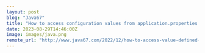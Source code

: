 ```yaml
---
layout: post
blog: "Java67"
title: "How to access configuration values from application.properties file in Spring Boot? Example Tutorial"
date: 2023-08-29T14:46:00Z
image: images/java.png
remote_url: "http://www.java67.com/2022/12/how-to-access-value-defined-in.html"
---
```

